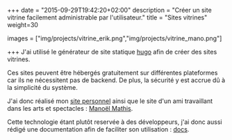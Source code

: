 +++
date = "2015-09-29T19:42:20+02:00"
description = "Créer un site vitrine facilement administrable par l'utilisateur."
title = "Sites vitrines"
weight=30

images = ["img/projects/vitrine_erik.png","img/projects/vitrine_mano.png"]

+++
J'ai utilisé le générateur de site statique [hugo](https://gohugo.io/) afin de créer des sites vitrines.

Ces sites peuvent être hébergés gratuitement sur différentes plateformes car ils ne nécessitent pas de backend. De plus, la sécurité y est accrue dû à la simplicité du système. 

J'ai donc réalisé mon [site personnel](http://erik-aouizerate.me) ainsi que le site d'un ami travaillant dans les arts et spectacles : [Manoël Mathis](http://www.manoel-artiste.fr).

Cette technologie étant plutôt reservée à des développeurs, j'ai donc aussi rédigé une documentation afin de faciliter son utilisation : [docs](http://erik-aouizerate.me/docs/mano/).
